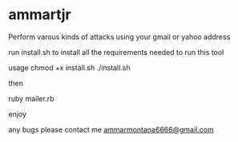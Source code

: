 # ammartjr
Perform varous kinds of attacks using your gmail or yahoo address


run install.sh to install all the requirements needed to run this tool

usage 
chmod +x install.sh
./install.sh

then 

ruby mailer.rb

enjoy 

any bugs please contact me ammarmontana6666@gmail.com
